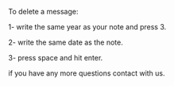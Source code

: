 To delete a message:

1- write the same year as your note and press 3.

2- write the same date as the note.

3- press space and hit enter.

if you have any more questions contact with us.
